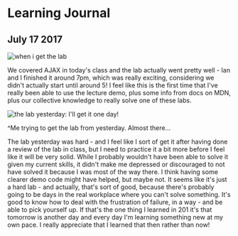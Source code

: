 # Learning Journal 
## July 17 2017 

![when i get the lab](https://media.giphy.com/media/JltOMwYmi0VrO/giphy.gif)

We covered AJAX in today's class and the lab actually went pretty well - Ian and I finished it around 7pm, which was really exciting, considering we didn't actually start until around 5! I feel like this is the first time that I've really been able to use the lecture demo, plus some info from docs on MDN, plus our collective knowledge to really solve one of these labs. 

![the lab yesterday: I'll get it one day!](https://media.giphy.com/media/uiWdSYZzwsoUg/giphy.gif)

^Me trying to get the lab from yesterday. Almost there...

The lab yesterday was hard - and I feel like I sort of get it after having done a review of the lab in class, but I need to practice it a bit more before I feel like it will be very solid. While I probably wouldn't have been able to solve it given my current skills, it didn't make me depressed or discouraged to not have solved it because I was most of the way there. I think having some clearer demo code might have helped, but maybe not. It seems like it's just a hard lab - and actually, that's sort of good, because there's probably going to be days in the real workplace where you can't solve something. It's good to know how to deal with the frustration of failure, in a way - and be able to pick yourself up. If that's the one thing I learned in 201 it's that tomorrow is another day and every day I'm learning something new at my own pace. I really appreciate that I learned that then rather than now! 
